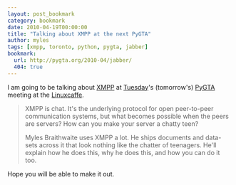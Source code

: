 ```yaml
---
layout: post_bookmark
category: bookmark
date: 2010-04-19T00:00:00
title: "Talking about XMPP at the next PyGTA"
author: myles
tags: [xmpp, toronto, python, pygta, jabber]
bookmark:
  url: http://pygta.org/2010-04/jabber/
  404: true
---
```


I am going to be talking about [XMPP](http://xmpp.org/) at [Tuesday](http://pygta.org/2010-04/jabber/ "Jabber/XMPP and Python")'s (tomorrow's) [PyGTA](http://pygta.org/) meeting at the [Linuxcaffe](http://linuxcaffe.ca/).

> XMPP is chat. It's the underlying protocol for open peer-to-peer communication systems, but what becomes possible when the peers are servers? How can you make your server a chatty teen?
>
> Myles Braithwaite uses XMPP a lot. He ships documents and data-sets across it that look nothing like the chatter of teenagers. He'll explain how he does this, why he does this, and how you can do it too.

Hope you will be able to make it out.
